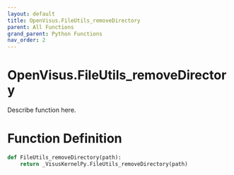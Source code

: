 ```yaml
---
layout: default
title: OpenVisus.FileUtils_removeDirectory
parent: All Functions
grand_parent: Python Functions
nav_order: 2
---
```


# OpenVisus.FileUtils_removeDirectory

Describe function here.

# Function Definition

```python
def FileUtils_removeDirectory(path):
    return _VisusKernelPy.FileUtils_removeDirectory(path)
```